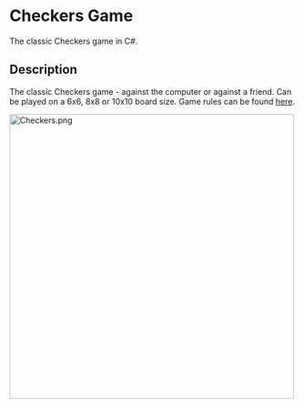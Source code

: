  <h1>Checkers Game</h1>
<p>The classic Checkers game in C#.</p>

<p><h2>Description</h2></p>

The classic Checkers game - against the computer or against a friend.
Can be played on a 6x6, 8x8 or 10x10 board size.
Game rules can be found <a href="http://www.itsyourturn.com/t_helptopic2030.html">here</a>.

<p> 
<img src="https://imgbbb.com/images/2020/01/14/Checkers.png" alt="Checkers.png" border="0" width="500" height="500"/>
 </p>
